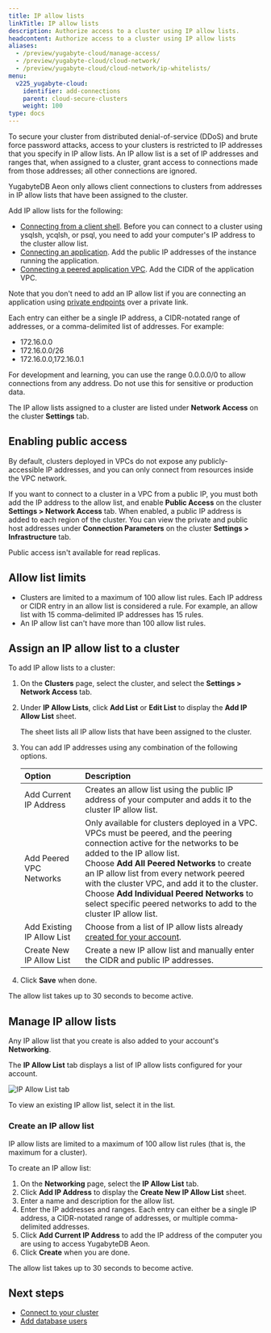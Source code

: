 ```yaml
---
title: IP allow lists
linkTitle: IP allow lists
description: Authorize access to a cluster using IP allow lists.
headcontent: Authorize access to a cluster using IP allow lists
aliases:
  - /preview/yugabyte-cloud/manage-access/
  - /preview/yugabyte-cloud/cloud-network/
  - /preview/yugabyte-cloud/cloud-network/ip-whitelists/
menu:
  v225_yugabyte-cloud:
    identifier: add-connections
    parent: cloud-secure-clusters
    weight: 100
type: docs
---
```


To secure your cluster from distributed denial-of-service (DDoS) and brute force password attacks, access to your clusters is restricted to IP addresses that you specify in IP allow lists. An IP allow list is a set of IP addresses and ranges that, when assigned to a cluster, grant access to connections made from those addresses; all other connections are ignored.

YugabyteDB Aeon only allows client connections to clusters from addresses in IP allow lists that have been assigned to the cluster.

Add IP allow lists for the following:

- [Connecting from a client shell](../../cloud-connect/connect-client-shell/). Before you can connect to a cluster using ysqlsh, ycqlsh, or psql, you need to add your computer's IP address to the cluster allow list.
- [Connecting an application](../../cloud-connect/connect-applications/). Add the public IP addresses of the instance running the application.
- [Connecting a peered application VPC](../../cloud-basics/cloud-vpcs/). Add the CIDR of the application VPC.

Note that you don't need to add an IP allow list if you are connecting an application using [private endpoints](../../cloud-basics/cloud-vpcs/cloud-add-endpoint/) over a private link.

Each entry can either be a single IP address, a CIDR-notated range of addresses, or a comma-delimited list of addresses. For example:

- 172.16.0.0
- 172.16.0.0/26
- 172.16.0.0,172.16.0.1

For development and learning, you can use the range 0.0.0.0/0 to allow connections from any address. Do not use this for sensitive or production data.

The IP allow lists assigned to a cluster are listed under **Network Access** on the cluster **Settings** tab.

## Enabling public access

By default, clusters deployed in VPCs do not expose any publicly-accessible IP addresses, and you can only connect from resources inside the VPC network.

If you want to connect to a cluster in a VPC from a public IP, you must both add the IP address to the allow list, and enable **Public Access** on the cluster **Settings > Network Access** tab. When enabled, a public IP address is added to each region of the cluster. You can view the private and public host addresses under **Connection Parameters** on the cluster **Settings > Infrastructure** tab.

Public access isn't available for read replicas.

## Allow list limits

- Clusters are limited to a maximum of 100 allow list rules. Each IP address or CIDR entry in an allow list is considered a rule. For example, an allow list with 15 comma-delimited IP addresses has 15 rules.
- An IP allow list can't have more than 100 allow list rules.

## Assign an IP allow list to a cluster

To add IP allow lists to a cluster:

1. On the **Clusters** page, select the cluster, and select the **Settings > Network Access** tab.
1. Under **IP Allow Lists**, click **Add List** or **Edit List** to display the **Add IP Allow List** sheet.

    The sheet lists all IP allow lists that have been assigned to the cluster.

1. You can add IP addresses using any combination of the following options.

    | Option | Description |
    | :----- | :---------- |
    | Add Current IP Address | Creates an allow list using the public IP address of your computer and adds it to the cluster IP allow list. |
    | Add Peered VPC Networks | Only available for clusters deployed in a VPC. VPCs must be peered, and the peering connection active for the networks to be added to the IP allow list.<br>Choose **Add All Peered Networks** to create an IP allow list from every network peered with the cluster VPC, and add it to the cluster.<br>Choose **Add Individual Peered Networks** to select specific peered networks to add to the cluster IP allow list. |
    | Add Existing IP Allow List | Choose from a list of IP allow lists already [created for your account](#create-an-ip-allow-list). |
    | Create New IP Allow List | Create a new IP allow list and manually enter the CIDR and public IP addresses. |

1. Click **Save** when done.

The allow list takes up to 30 seconds to become active.

## Manage IP allow lists

Any IP allow list that you create is also added to your account's **Networking**.

The **IP Allow List** tab displays a list of IP allow lists configured for your account.

![IP Allow List tab](/images/yb-cloud/cloud-networking-ip.png)

To view an existing IP allow list, select it in the list.

### Create an IP allow list

IP allow lists are limited to a maximum of 100 allow list rules (that is, the maximum for a cluster).

To create an IP allow list:

1. On the **Networking** page, select the **IP Allow List** tab.
1. Click **Add IP Address** to display the **Create New IP Allow List** sheet.
1. Enter a name and description for the allow list.
1. Enter the IP addresses and ranges. Each entry can either be a single IP address, a CIDR-notated range of addresses, or multiple comma-delimited addresses.
1. Click **Add Current IP Address** to add the IP address of the computer you are using to access YugabyteDB Aeon.
1. Click **Create** when you are done.

The allow list takes up to 30 seconds to become active.

## Next steps

- [Connect to your cluster](../../cloud-connect/)
- [Add database users](../../cloud-secure-clusters/add-users/)
